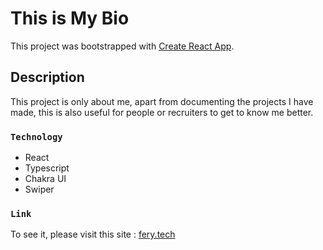 # This is My Bio

This project was bootstrapped with [Create React App](https://github.com/facebook/create-react-app).

## Description

This project is only about me, apart from documenting the projects I have made, this is also useful for people or recruiters to get to know me better.

### `Technology`

<ul>
  <li>React</li>
  <li>Typescript</li>
  <li>Chakra UI</li>
  <li>Swiper</li>
</ul>

### `Link`

To see it, please visit this site : [fery.tech](https://www.fery.tech/)
